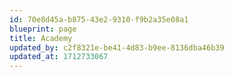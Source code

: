 ```yaml
---
id: 70e8d45a-b875-43e2-9310-f9b2a35e08a1
blueprint: page
title: Academy
updated_by: c2f8321e-be41-4d83-b9ee-8136dba46b39
updated_at: 1712733067
---
```

